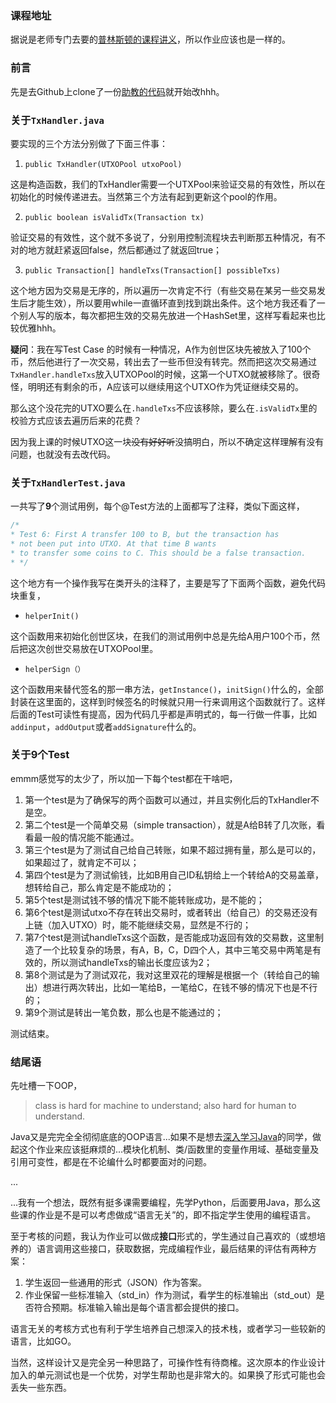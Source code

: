 ### 课程地址

据说是老师专门去要的[普林斯顿的课程讲义](https://bitcoinbook.cs.princeton.edu/)，所以作业应该也是一样的。



### 前言

先是去Github上clone了一份[助教的代码](https://github.com/eiahb3838ya/PHBS_BlockChain_2019)就开始改hhh。



### 关于`TxHandler.java`

要实现的三个方法分别做了下面三件事：

1. `public TxHandler(UTXOPool utxoPool)`

这是构造函数，我们的TxHandler需要一个UTXPool来验证交易的有效性，所以在初始化的时候传递进去。当然第三个方法有起到更新这个pool的作用。



2. `public boolean isValidTx(Transaction tx)`

验证交易的有效性，这个就不多说了，分别用控制流程块去判断那五种情况，有不对的地方就赶紧返回false，然后都通过了就返回true；



3. `public Transaction[] handleTxs(Transaction[] possibleTxs)`

这个地方因为交易是无序的，所以遍历一次肯定不行（有些交易在某另一些交易发生后才能生效），所以要用while一直循环直到找到跳出条件。这个地方我还看了一个别人写的版本，每次都把生效的交易先放进一个HashSet里，这样写看起来也比较优雅hhh。



**疑问**：我在写Test Case 的时候有一种情况，A作为创世区块先被放入了100个币，然后他进行了一次交易，转出去了一些币但没有转完。然而把这次交易通过`TxHandler.handleTxs`放入UTXOPool的时候，这第一个UTXO就被移除了。很奇怪，明明还有剩余的币，A应该可以继续用这个UTXO作为凭证继续交易的。

那么这个没花完的UTXO要么在`.handleTxs`不应该移除，要么在`.isValidTx`里的校验方式应该去遍历后来的花费？

因为我上课的时候UTXO这一块~~没有好好听~~没搞明白，所以不确定这样理解有没有问题，也就没有去改代码。



### 关于`TxHandlerTest.java`

一共写了**9**个测试用例，每个@Test方法的上面都写了注释，类似下面这样，

```java
/*
* Test 6: First A transfer 100 to B, but the transaction has 
* not been put into UTXO. At that time B wants
* to transfer some coins to C. This should be a false transaction.
* */
```

这个地方有一个操作我写在类开头的注释了，主要是写了下面两个函数，避免代码块重复，

- `helperInit()`

这个函数用来初始化创世区块，在我们的测试用例中总是先给A用户100个币，然后把这次创世交易放在UTXOPool里。

- `helperSign（）`

这个函数用来替代签名的那一串方法，`getInstance()`，`initSign()`什么的，全部封装在这里面的，这样到时候签名的时候就只用一行来调用这个函数就行了。这样后面的Test可读性有提高，因为代码几乎都是声明式的，每一行做一件事，比如`addinput`，`addOutput`或者`addSignature`什么的。

### 关于9个Test

emmm感觉写的太少了，所以加一下每个test都在干啥吧，

1. 第一个test是为了确保写的两个函数可以通过，并且实例化后的TxHandler不是空。
2. 第二个test是一个简单交易（simple transaction），就是A给B转了几次账，看看最一般的情况能不能通过。
3. 第三个test是为了测试自己给自己转账，如果不超过拥有量，那么是可以的，如果超过了，就肯定不可以；
4. 第四个test是为了测试偷钱，比如B用自己ID私钥给上一个转给A的交易盖章，想转给自己，那么肯定是不能成功的；
5. 第5个test是测试钱不够的情况下能不能转账成功，是不能的；
6. 第6个test是测试utxo不存在转出交易时，或者转出（给自己）的交易还没有上链（加入UTXO）时，能不能继续交易，显然是不行的；
7. 第7个test是测试handleTxs这个函数，是否能成功返回有效的交易数，这里制造了一个比较复杂的场景，有A，B，C，D四个人，其中三笔交易中两笔是有效的，所以测试handleTxs的输出长度应该为2；
8. 第8个测试是为了测试双花，我对这里双花的理解是根据一个（转给自己的输出）想进行两次转出，比如一笔给B，一笔给C，在钱不够的情况下也是不行的；
9. 第9个测试是转出一笔负数，那么也是不能通过的；

测试结束。

### 结尾语

先吐槽一下OOP，

> class is hard for machine to understand; also hard for human to understand.

Java又是完完全全彻彻底底的OOP语言...如果不是想去<u>深入学习Java</u>的同学，做起这个作业来应该挺麻烦的...模块化机制、类/函数里的变量作用域、基础变量及引用可变性，都是在不论编什么时都要面对的问题。

...

...我有一个想法，既然有挺多课需要编程，先学Python，后面要用Java，那么这些课的作业是不是可以考虑做成“语言无关”的，即不指定学生使用的编程语言。

至于考核的问题，我认为作业可以做成**接口**形式的，学生通过自己喜欢的（或想培养的）语言调用这些接口，获取数据，完成编程作业，最后结果的评估有两种方案：

1. 学生返回一些通用的形式（JSON）作为答案。
2. 作业保留一些标准输入（std_in）作为测试，看学生的标准输出（std_out）是否符合预期。标准输入输出是每个语言都会提供的接口。

语言无关的考核方式也有利于学生培养自己想深入的技术栈，或者学习一些较新的语言，比如GO。

当然，这样设计又是完全另一种思路了，可操作性有待商榷。这次原本的作业设计加入的单元测试也是一个优势，对学生帮助也是非常大的。如果换了形式可能也会丢失一些东西。

